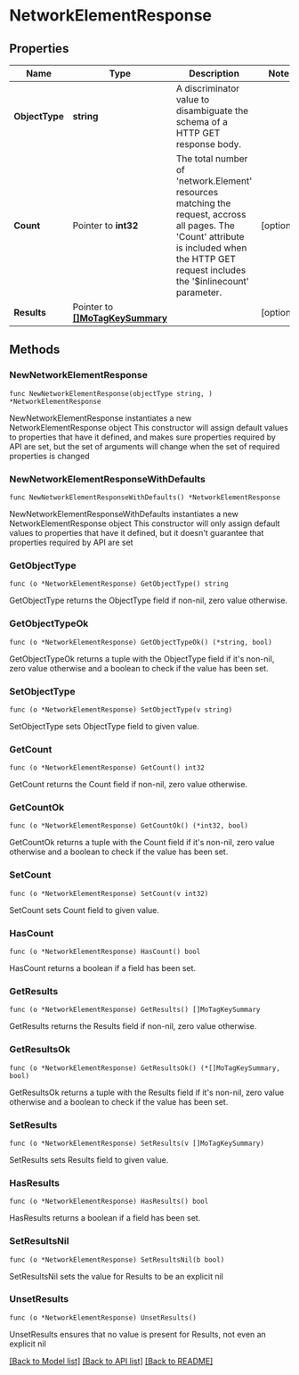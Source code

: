 # NetworkElementResponse

## Properties

Name | Type | Description | Notes
------------ | ------------- | ------------- | -------------
**ObjectType** | **string** | A discriminator value to disambiguate the schema of a HTTP GET response body. | 
**Count** | Pointer to **int32** | The total number of &#39;network.Element&#39; resources matching the request, accross all pages. The &#39;Count&#39; attribute is included when the HTTP GET request includes the &#39;$inlinecount&#39; parameter. | [optional] 
**Results** | Pointer to [**[]MoTagKeySummary**](MoTagKeySummary.md) |  | [optional] 

## Methods

### NewNetworkElementResponse

`func NewNetworkElementResponse(objectType string, ) *NetworkElementResponse`

NewNetworkElementResponse instantiates a new NetworkElementResponse object
This constructor will assign default values to properties that have it defined,
and makes sure properties required by API are set, but the set of arguments
will change when the set of required properties is changed

### NewNetworkElementResponseWithDefaults

`func NewNetworkElementResponseWithDefaults() *NetworkElementResponse`

NewNetworkElementResponseWithDefaults instantiates a new NetworkElementResponse object
This constructor will only assign default values to properties that have it defined,
but it doesn't guarantee that properties required by API are set

### GetObjectType

`func (o *NetworkElementResponse) GetObjectType() string`

GetObjectType returns the ObjectType field if non-nil, zero value otherwise.

### GetObjectTypeOk

`func (o *NetworkElementResponse) GetObjectTypeOk() (*string, bool)`

GetObjectTypeOk returns a tuple with the ObjectType field if it's non-nil, zero value otherwise
and a boolean to check if the value has been set.

### SetObjectType

`func (o *NetworkElementResponse) SetObjectType(v string)`

SetObjectType sets ObjectType field to given value.


### GetCount

`func (o *NetworkElementResponse) GetCount() int32`

GetCount returns the Count field if non-nil, zero value otherwise.

### GetCountOk

`func (o *NetworkElementResponse) GetCountOk() (*int32, bool)`

GetCountOk returns a tuple with the Count field if it's non-nil, zero value otherwise
and a boolean to check if the value has been set.

### SetCount

`func (o *NetworkElementResponse) SetCount(v int32)`

SetCount sets Count field to given value.

### HasCount

`func (o *NetworkElementResponse) HasCount() bool`

HasCount returns a boolean if a field has been set.

### GetResults

`func (o *NetworkElementResponse) GetResults() []MoTagKeySummary`

GetResults returns the Results field if non-nil, zero value otherwise.

### GetResultsOk

`func (o *NetworkElementResponse) GetResultsOk() (*[]MoTagKeySummary, bool)`

GetResultsOk returns a tuple with the Results field if it's non-nil, zero value otherwise
and a boolean to check if the value has been set.

### SetResults

`func (o *NetworkElementResponse) SetResults(v []MoTagKeySummary)`

SetResults sets Results field to given value.

### HasResults

`func (o *NetworkElementResponse) HasResults() bool`

HasResults returns a boolean if a field has been set.

### SetResultsNil

`func (o *NetworkElementResponse) SetResultsNil(b bool)`

 SetResultsNil sets the value for Results to be an explicit nil

### UnsetResults
`func (o *NetworkElementResponse) UnsetResults()`

UnsetResults ensures that no value is present for Results, not even an explicit nil

[[Back to Model list]](../README.md#documentation-for-models) [[Back to API list]](../README.md#documentation-for-api-endpoints) [[Back to README]](../README.md)


